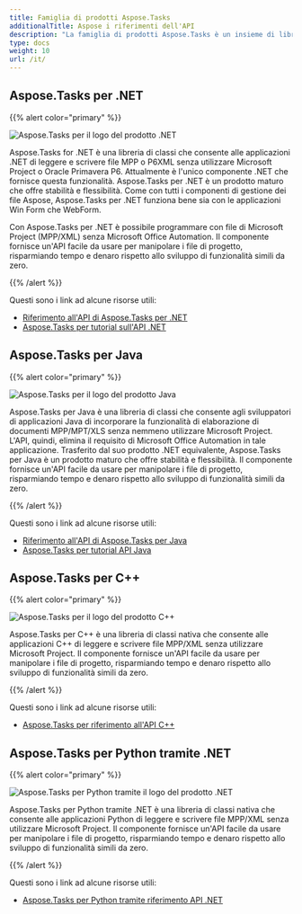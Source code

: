 ```yaml
---
title: Famiglia di prodotti Aspose.Tasks
additionalTitle: Aspose i riferimenti dell'API
description: "La famiglia di prodotti Aspose.Tasks è un insieme di librerie che consente alle applicazioni .NET/Java/C++ di creare, modificare, convertire e stampare file MPP, Primavera XML."
type: docs
weight: 10
url: /it/
---
```


## Aspose.Tasks per .NET

{{% alert color="primary" %}}

![Aspose.Tasks per il logo del prodotto .NET](../home_1.png)

Aspose.Tasks for .NET è una libreria di classi che consente alle applicazioni .NET di leggere e scrivere file MPP o P6XML senza utilizzare Microsoft Project o Oracle Primavera P6. Attualmente è l'unico componente .NET che fornisce questa funzionalità. Aspose.Tasks per .NET è un prodotto maturo che offre stabilità e flessibilità. Come con tutti i componenti di gestione dei file Aspose, Aspose.Tasks per .NET funziona bene sia con le applicazioni Win Form che WebForm.

Con Aspose.Tasks per .NET è possibile programmare con file di Microsoft Project (MPP/XML) senza Microsoft Office Automation. Il componente fornisce un'API facile da usare per manipolare i file di progetto, risparmiando tempo e denaro rispetto allo sviluppo di funzionalità simili da zero.

{{% /alert %}}

Questi sono i link ad alcune risorse utili:
- [Riferimento all'API di Aspose.Tasks per .NET](/tasks/it/net/)
- [Aspose.Tasks per tutorial sull'API .NET](/tutorials/tasks/it/net/)

## Aspose.Tasks per Java

{{% alert color="primary" %}}

![Aspose.Tasks per il logo del prodotto Java](../home_2.png)

Aspose.Tasks per Java è una libreria di classi che consente agli sviluppatori di applicazioni Java di incorporare la funzionalità di elaborazione di documenti MPP/MPT/XLS senza nemmeno utilizzare Microsoft Project. L'API, quindi, elimina il requisito di Microsoft Office Automation in tale applicazione. Trasferito dal suo prodotto .NET equivalente, Aspose.Tasks per Java è un prodotto maturo che offre stabilità e flessibilità. Il componente fornisce un'API facile da usare per manipolare i file di progetto, risparmiando tempo e denaro rispetto allo sviluppo di funzionalità simili da zero.

{{% /alert %}}

Questi sono i link ad alcune risorse utili:
- [Riferimento all'API di Aspose.Tasks per Java](/tasks/java/)
- [Aspose.Tasks per tutorial API Java](/tutorials/tasks/it/java/)

## Aspose.Tasks per C++

{{% alert color="primary" %}}

![Aspose.Tasks per il logo del prodotto C++](../home_3.png)

Aspose.Tasks per C++ è una libreria di classi nativa che consente alle applicazioni C++ di leggere e scrivere file MPP/XML senza utilizzare Microsoft Project. Il componente fornisce un'API facile da usare per manipolare i file di progetto, risparmiando tempo e denaro rispetto allo sviluppo di funzionalità simili da zero.

{{% /alert %}}

Questi sono i link ad alcune risorse utili:
- [Aspose.Tasks per riferimento all'API C++](/tasks/cpp/)

## Aspose.Tasks per Python tramite .NET

{{% alert color="primary" %}}

![Aspose.Tasks per Python tramite il logo del prodotto .NET](../home_4.png)

Aspose.Tasks per Python tramite .NET è una libreria di classi nativa che consente alle applicazioni Python di leggere e scrivere file MPP/XML senza utilizzare Microsoft Project. Il componente fornisce un'API facile da usare per manipolare i file di progetto, risparmiando tempo e denaro rispetto allo sviluppo di funzionalità simili da zero.

{{% /alert %}}

Questi sono i link ad alcune risorse utili:
- [Aspose.Tasks per Python tramite riferimento API .NET](/tasks/python-net/)
